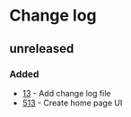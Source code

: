 # Change log

## unreleased

### Added
* [13](https://github.com/chaksaray/readdee-front/issues/13) - Add change log file
* [513](https://github.com/chaksaray/readdee-front/issues/5) - Create home page UI

